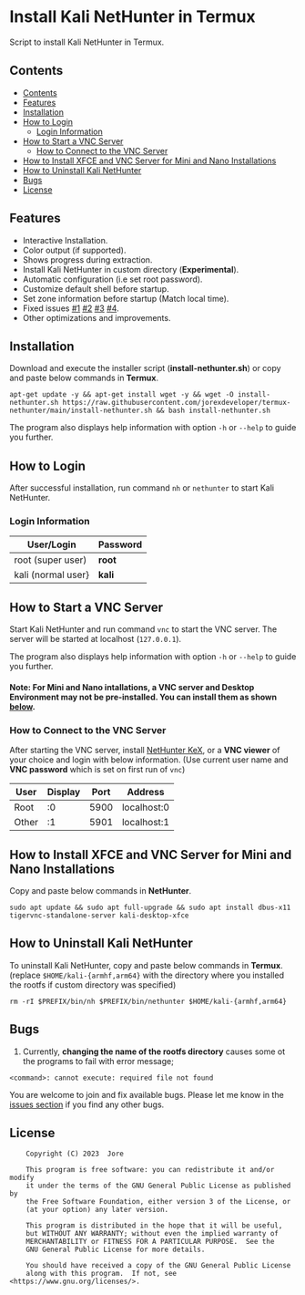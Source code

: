 # Install Kali NetHunter in Termux

Script to install Kali NetHunter in Termux.

## Contents

- [Contents](#contents)
- [Features](#features)
- [Installation](#installation)
- [How to Login](#how-to-login)
  - [Login Information](#login-information)
- [How to Start a VNC Server](#how-to-start-a-vnc-server)
  - [How to Connect to the VNC Server](#how-to-connect-to-the-vnc-server)
- [How to Install XFCE and VNC Server for Mini and Nano Installations](#how-to-install-xfce-and-vnc-server-for-mini-and-nano-installations)
- [How to Uninstall Kali NetHunter](#how-to-uninstall-kali-nethunter)
- [Bugs](#bugs)
- [License](#license)

## Features

 - Interactive Installation.
 - Color output (if supported).
 - Shows progress during extraction.
 - Install Kali NetHunter in custom directory (**Experimental**).
 - Automatic configuration (i.e set root password).
 - Customize default shell before startup.
 - Set zone information before startup (Match local time).
 - Fixed issues [#1][i1] [#2][i2] [#3][i3] [#4][i4].
 - Other optimizations and improvements.

## Installation

Download and execute the installer script (**install-nethunter.sh**) or copy and paste below commands in **Termux**.

```
apt-get update -y && apt-get install wget -y && wget -O install-nethunter.sh https://raw.githubusercontent.com/jorexdeveloper/termux-nethunter/main/install-nethunter.sh && bash install-nethunter.sh
```

The program also displays help information with option `-h` or `--help` to guide you further.

## How to Login

After successful installation, run command `nh` or `nethunter` to start Kali NetHunter.

### Login Information

| User/Login         | Password |
|--------------------|----------|
| root (super user)  | **root** |
| kali (normal user} | **kali** |

## How to Start a VNC Server

Start Kali NetHunter and run command `vnc` to start the VNC server. The server will be started at localhost (`127.0.0.1`).

The program also displays help information with option `-h` or `--help` to guide you further.

#### Note: For **Mini** and **Nano** intallations, a **VNC server** and **Desktop Environment** may not be pre-installed. You can install them as shown [below](#install-xfce-and-vnc-server-for-mini-and-nano-installations).

### How to Connect to the VNC Server

After starting the VNC server, install [NetHunter KeX](https://store.nethunter.com/en/packages/com.offsec.nethunter.kex/), or a **VNC viewer** of your choice and login with below information. (Use current user name and **VNC password** which is set on first run of `vnc`)

| User  | Display  | Port | Address     |
|-------|----------|------|-------------|
| Root  | :0       | 5900 | localhost:0 |
| Other | :1       | 5901 | localhost:1 |

## How to Install XFCE and VNC Server for Mini and Nano Installations

Copy and paste below commands in **NetHunter**.

```
sudo apt update && sudo apt full-upgrade && sudo apt install dbus-x11 tigervnc-standalone-server kali-desktop-xfce
```

## How to Uninstall Kali NetHunter

To uninstall Kali NetHunter, copy and paste below commands in **Termux**. (replace `$HOME/kali-{armhf,arm64}` with the directory where you installed the rootfs if custom directory was specified)

```
rm -rI $PREFIX/bin/nh $PREFIX/bin/nethunter $HOME/kali-{armhf,arm64}
```

## Bugs

 1. Currently, **changing the name of the rootfs directory** causes some ot the programs to fail with error message;

```
<command>: cannot execute: required file not found
```

You are welcome to join and fix available bugs. Please let me know in the [issues section][i0] if you find any other bugs.

## License

```
    Copyright (C) 2023  Jore

    This program is free software: you can redistribute it and/or modify
    it under the terms of the GNU General Public License as published by
    the Free Software Foundation, either version 3 of the License, or
    (at your option) any later version.

    This program is distributed in the hope that it will be useful,
    but WITHOUT ANY WARRANTY; without even the implied warranty of
    MERCHANTABILITY or FITNESS FOR A PARTICULAR PURPOSE.  See the
    GNU General Public License for more details.

    You should have received a copy of the GNU General Public License
    along with this program.  If not, see <https://www.gnu.org/licenses/>.
```


[i0]: https://github.com/jorexdeveloper/termux-nethunter/issues
[i1]: https://github.com/jorexdeveloper/termux-nethunter/issues/1
[i2]: https://github.com/jorexdeveloper/termux-nethunter/issues/2
[i3]: https://github.com/jorexdeveloper/termux-nethunter/issues/3
[i4]: https://github.com/jorexdeveloper/termux-nethunter/issues/4
